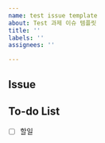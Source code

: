 ```yaml
---
name: test issue template
about: Test 과제 이슈 템플릿
title: ''
labels: ''
assignees: ''

---
```


## Issue

## To-do List
- [ ] 할일
